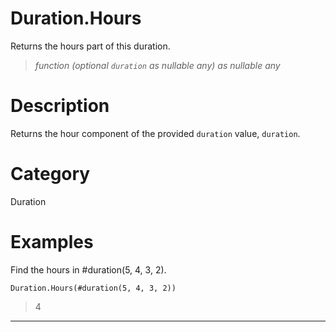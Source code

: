 # Duration.Hours
Returns the hours part of this duration.
> _function (optional <code>duration</code> as nullable any) as nullable any_

# Description 
Returns the hour component of the provided <code>duration</code> value, <code>duration</code>.
# Category 
Duration
# Examples 
Find the hours in #duration(5, 4, 3, 2).
```
Duration.Hours(#duration(5, 4, 3, 2))
```
> 4

***
